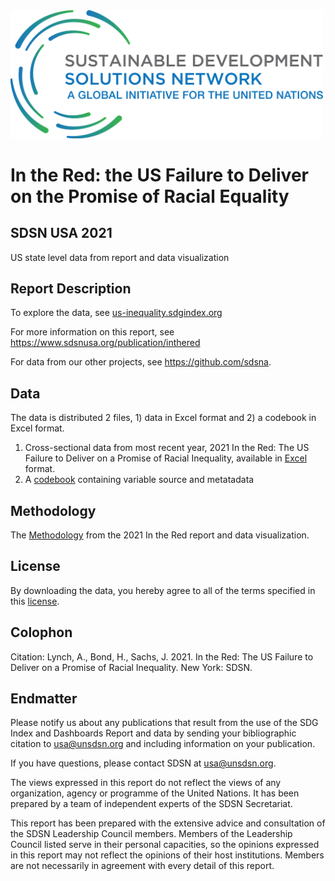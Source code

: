 <img src="https://github.com/sdsna/2018GlobalIndex/blob/master/SDSN_logo.jpg" width="500" alt="SDSN Logo">

# In the Red: the US Failure to Deliver on the Promise of Racial Equality  
## SDSN USA 2021
US state level data from report and data visualization

## Report Description
To explore the data, see [us-inequality.sdgindex.org](us-inequality.sdgindex.org)

For more information on this report, see https://www.sdsnusa.org/publication/inthered 

For data from our other projects, see https://github.com/sdsna.

## Data

The data is distributed 2 files, 1) data in Excel format and 2) a codebook in Excel format. 

1. Cross-sectional data from most recent year, 2021 In the Red: The US Failure to Deliver on a Promise of Racial Inequality, available in [Excel](https://github.com/sdsna/2021USRacialInequality/blob/master/IntheRedDataDownload.xlsx) format.
2. A [codebook](https://github.com/sdsna/2021USRacialInequality/blob/master/InTheRedSources,Thresholds,Definitions.xlsx) containing variable source and metatadata

## Methodology

The [Methodology](https://us-inequality.sdgindex.org) from the 2021 In the Red report and data visualization. 

## License

By downloading the data, you hereby agree to all of the terms specified in this [license](https://github.com/sdsna).

## Colophon
Citation: Lynch, A., Bond, H., Sachs, J. 2021. In the Red: The US Failure to Deliver on a Promise of Racial Inequality. New York: SDSN.

## Endmatter

Please notify us about any publications that result from the use of the SDG Index and Dashboards Report and data by sending your bibliographic citation to usa@unsdsn.org and including information on your publication.

If you have questions, please contact SDSN at <usa@unsdsn.org>.

The views expressed in this report do not reflect the views of any organization, agency or programme of the United Nations. It has been prepared by a team of independent experts of the SDSN Secretariat.

This report has been prepared with the extensive advice and consultation of the SDSN Leadership Council members. Members of the Leadership Council listed serve in their personal capacities, so the opinions expressed in this report may not reflect the opinions of their host institutions. Members are not necessarily in agreement with every detail of this report.

